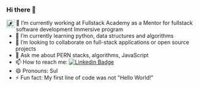 ### Hi there 👋


<a href="https://www.linkedin.com/in/sulaiman-marey/">
  <img align="left" alt="Aman's Linkedin" width="22px" src="https://cdn.jsdelivr.net/npm/simple-icons@v3/icons/linkedin.svg" />
</a>

- 🔭 I’m currently working at Fullstack Academy as a Mentor for fullstack software development Immersive program
- 🌱 I’m currently learning python, data structures and algorithms
- 👯 I’m looking to collaborate on full-stack applications or open source projects
- 💬 Ask me about PERN stacks, algorithms, JavaScript
- 📫 How to reach me: [![Linkedin Badge](https://img.shields.io/badge/-Sulaiman_Marey-blue?style=flat-square&logo=Linkedin&logoColor=white&link=https://www.linkedin.com/in/aman-atg/)](https://www.linkedin.com/in/sulaiman-marey/)
- 😄 Pronouns: Sul
- ⚡ Fun fact: My first line of code was not "Hello World!"
